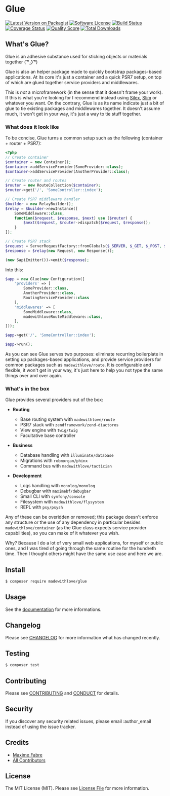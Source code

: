 # Glue
[![Latest Version on Packagist][ico-version]][link-packagist] [![Software License][ico-license]](LICENSE.md) [![Build Status][ico-travis]][link-travis] [![Coverage Status][ico-scrutinizer]][link-scrutinizer] [![Quality Score][ico-code-quality]][link-code-quality] [![Total Downloads][ico-downloads]][link-downloads]

## What's Glue?
Glue is an adhesive substance used for sticking objects or materials together ( ͡° ͜ʖ ͡°)

Glue is also an helper package made to quickly bootstrap packages-based applications. At its core it's just a container and a quick PSR7 setup, on top of which are glued together service providers and middlewares.

This is _not_ a microframework (in the sense that it doesn't frame your work). If this is what you're looking for I recommend instead using [Silex], [Slim] or whatever you want. On the contrary, Glue is as its name indicate just a bit of glue to tie existing packages and middlewares together. It doesn't assume much, it won't get in your way, it's just a way to tie stuff together.

### What does it look like
To be concise, Glue turns a common setup such as the following (container + router + PSR7):

```php
<?php
// Create container
$container = new Container();
$container->addServiceProvider(SomeProvider::class);
$container->addServiceProvider(AnotherProvider::class);

// Create router and routes
$router = new RouteCollection($container);
$router->get('/', 'SomeController::index');

// Create PSR7 middleware handler
$builder = new RelayBuilder();
$relay = $builder->newInstance([
    SomeMiddleware::class,
    function($request, $response, $next) use ($router) {
        $next($request, $router->dispatch($request, $response));
    }
]);

// Create PSR7 stack
$request = ServerRequestFactory::fromGlobals($_SERVER, $_GET, $_POST, $_COOKIE, $_FILES);
$response = $relay(new Request, new Response());

(new SapiEmitter())->emit($response);
```

Into this:

```php
$app = new Glue(new Configuration([
    'providers' => [
        SomeProvider::class,
        AnotherProvider::class,
        RoutingServiceProvider::class
    ],
    'middlewares' => [
        SomeMiddleware::class,
        madewithloveRouteMiddleware::class,
    ],
]));

$app->get('/', 'SomeController::index');

$app->run();
```

As you can see Glue serves two purposes: eliminate recurring boilerplate in setting up packages-based applications, and provide service providers for common packages such as `madewithlove/route`. It is configurable and flexible, it won't get in your way, it's just here to help you not type the same things over and over again.

### What's in the box
Glue provides several providers out of the box:
- **Routing**
  - Base routing system with `madewithlove/route`
  - PSR7 stack with `zendframework/zend-diactoros`
  - View engine with `twig/twig`
  - Facultative base controller

- **Business**
  - Database handling with `illuminate/database`
  - Migrations with `robmorgan/phinx`
  - Command bus with `madewithlove/tactician`

- **Development**
  - Logs handling with `monolog/monolog`
  - Debugbar with `maximebf/debugbar`
  - Small CLI with `symfony/console`
  - Filesystem with `madewithlove/flysystem`
  - REPL with `psy/psysh`

Any of these can be overidden or removed; this package doesn't enforce any structure or the use of any dependency in particular besides `madewithlove/container` (as the Glue class expects service provider capabilities), so you can make of it whatever you wish.

Why? Because I do a lot of very small web applications, for myself or public ones, and I was tired of going through the same routine for the hundreth time. Then I thought others might have the same use case and here we are.

## Install

```bash
$ composer require madewithlove/glue
```

## Usage
See the [documentation] for more informations.

## Changelog
Please see [CHANGELOG](CHANGELOG.md) for more information what has changed recently.

## Testing

```bash
$ composer test
```

## Contributing
Please see [CONTRIBUTING](CONTRIBUTING.md) and [CONDUCT](CONDUCT.md) for details.

## Security
If you discover any security related issues, please email :author_email instead of using the issue tracker.

## Credits
- [Maxime Fabre][link-author]
- [All Contributors][link-contributors]

## License
The MIT License (MIT). Please see [License File](LICENSE.md) for more information.

[documentation]: http://madewithlove.github.io/glue
[silex]: http://silex.sensiolabs.org
[slim]: http://www.slimframework.com
[ico-version]: https://img.shields.io/packagist/v/madewithlove/glue.svg?style=flat-square
[ico-license]: https://img.shields.io/badge/license-MIT-brightgreen.svg?style=flat-square
[ico-travis]: https://img.shields.io/travis/madewithlove/glue/master.svg?style=flat-square
[ico-scrutinizer]: https://img.shields.io/scrutinizer/coverage/g/madewithlove/glue.svg?style=flat-square
[ico-code-quality]: https://img.shields.io/scrutinizer/g/madewithlove/glue.svg?style=flat-square
[ico-downloads]: https://img.shields.io/packagist/dt/madewithlove/glue.svg?style=flat-square
[link-packagist]: https://packagist.org/packages/madewithlove/glue
[link-travis]: https://travis-ci.org/madewithlove/glue
[link-scrutinizer]: https://scrutinizer-ci.com/g/madewithlove/glue/code-structure
[link-code-quality]: https://scrutinizer-ci.com/g/madewithlove/glue
[link-downloads]: https://packagist.org/packages/madewithlove/glue
[link-author]: https://github.com/Anahkiasen
[link-contributors]: ../../contributors
